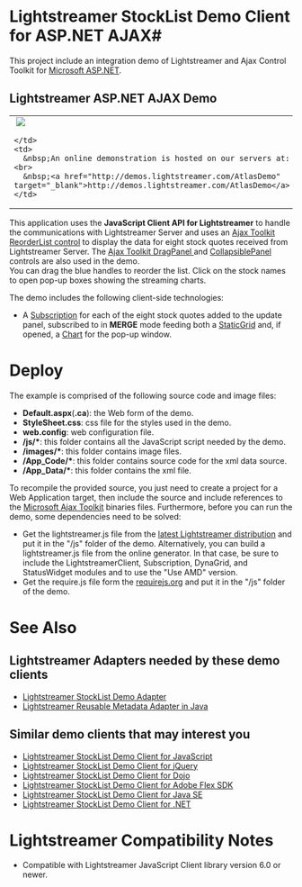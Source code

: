 # Lightstreamer StockList Demo Client for ASP.NET AJAX#

This project include an integration demo of Lightstreamer and Ajax Control Toolkit for [Microsoft ASP.NET](http://ajax.asp.net/).

## Lightstreamer ASP.NET AJAX Demo ##

<table>
  <tr>
    <td style="text-align: left">
      &nbsp;<a href="http://demos.lightstreamer.com/AtlasDemo" target="_blank"><img src="http://www.lightstreamer.com/img/demo/screen_atlas.png"></a>&nbsp;
      
    </td>
    <td>
      &nbsp;An online demonstration is hosted on our servers at:<br>
      &nbsp;<a href="http://demos.lightstreamer.com/AtlasDemo" target="_blank">http://demos.lightstreamer.com/AtlasDemo</a>
    </td>
  </tr>
</table>

This application uses the <b>JavaScript Client API for Lightstreamer</b> to handle the communications with Lightstreamer Server and uses an [Ajax Toolkit ReorderList control](http://www.asp.net/ajaxlibrary/act_ReorderList.ashx) to display the data for eight stock quotes received from Lightstreamer Server.
The [Ajax Toolkit DragPanel ](http://www.asp.net/ajaxlibrary/act_DragPanel.ashx) and [CollapsiblePanel](http://www.asp.net/ajaxlibrary/act_CollapsiblePanel.ashx) controls are also used in the demo.<br>
You can drag the blue handles to reorder the list. Click on the stock names to open pop-up boxes showing the streaming charts.<br>

The demo includes the following client-side technologies:
* A [Subscription](http://www.lightstreamer.com/docs/client_javascript_uni_api/Subscription.html) for each of the eight stock quotes added to the update panel, subscribed to in <b>MERGE</b> mode feeding both a [StaticGrid](http://www.lightstreamer.com/docs/client_javascript_uni_api/StaticGrid.html) and, if opened, a [Chart](http://www.lightstreamer.com/docs/client_javascript_uni_api/Chart.html) for the pop-up window. 

# Deploy #

The example is comprised of the following source code and image files:
- <b>Default.aspx</b>(<b>.ca</b>): the Web form of the demo.
- <b>StyleSheet.css</b>: css file for the styles used in the demo.
- <b>web.config</b>: web configuration file.
- <b>/js/*</b>: this folder contains all the JavaScript script needed by the demo.
- <b>/images/*</b>: this folder contains image files.
- <b>/App_Code/*</b>: this folder contains source code for the xml data source.
- <b>/App_Data/*</b>: this folder contains the xml file.

To recompile the provided source, you just need to create a project for a Web Application target, then include the source and include references to the [Microsoft Ajax Toolkit](http://ajaxcontroltoolkit.codeplex.com/releases/) binaries files.
Furthermore, before you can run the demo, some dependencies need to be solved:
- Get the lightstreamer.js file from the [latest Lightstreamer distribution](http://www.lightstreamer.com/download) and put it in the "/js" folder of the demo. Alternatively, you can build a lightstreamer.js file from the online generator. In that case, be sure to include the LightstreamerClient, Subscription, DynaGrid, and StatusWidget modules and to use the "Use AMD" version.
- Get the require.js file form the [requirejs.org](http://requirejs.org/docs/download.html) and put it in the "/js" folder of the demo.

# See Also #

## Lightstreamer Adapters needed by these demo clients ##

* [Lightstreamer StockList Demo Adapter](https://github.com/Weswit/Lightstreamer-example-Stocklist-adapter-java)
* [Lightstreamer Reusable Metadata Adapter in Java](https://github.com/Weswit/Lightstreamer-example-ReusableMetadata-adapter-java)

## Similar demo clients that may interest you ##

* [Lightstreamer StockList Demo Client for JavaScript](https://github.com/Weswit/Lightstreamer-example-Stocklist-client-javascript)
* [Lightstreamer StockList Demo Client for jQuery](https://github.com/Weswit/Lightstreamer-example-StockList-client-jquery)
* [Lightstreamer StockList Demo Client for Dojo](https://github.com/Weswit/Lightstreamer-example-StockList-client-dojo)
* [Lightstreamer StockList Demo Client for Adobe Flex SDK](https://github.com/Weswit/Lightstreamer-example-StockList-client-flex)
* [Lightstreamer StockList Demo Client for Java SE](https://github.com/Weswit/Lightstreamer-example-StockList-client-java)
* [Lightstreamer StockList Demo Client for .NET](https://github.com/Weswit/Lightstreamer-example-StockList-client-dotnet)

# Lightstreamer Compatibility Notes #

- Compatible with Lightstreamer JavaScript Client library version 6.0 or newer.